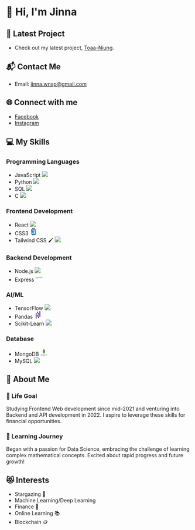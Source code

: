 # 👋 Hi, I'm Jinna

## 🚀 Latest Project
- Check out my latest project, [Toaa-Niung](https://toaa-niung.vercel.app/).

## 📬 Contact Me
- Email: jinna.wnsp@gmail.com

## 🌐 Connect with me
- [Facebook](https://fb.com/jinna.wannasopa)
- [Instagram](https://instagram.com/jinna_wan)

## 💻 My Skills

### Programming Languages
- JavaScript <img height="20" src="https://img.icons8.com/color/48/000000/javascript--v1.png"/>
- Python <img height="20" src="https://img.icons8.com/fluency/50/000000/python.png"/>
- SQL <img height="20" src="https://img.icons8.com/external-flat-juicy-fish/60/000000/external-sql-coding-and-development-flat-flat-juicy-fish.png"/>
- C <img height="20" src="https://img.icons8.com/color/48/000000/c-programming.png"/>

### Frontend Development
- React <img height="20" src="https://img.icons8.com/office/16/000000/react.png"/>
- CSS3 <img height="20" src="https://raw.githubusercontent.com/devicons/devicon/master/icons/css3/css3-original-wordmark.svg"/>
- Tailwind CSS 🖌️ <img height="20" src="https://www.vectorlogo.zone/logos/tailwindcss/tailwindcss-icon.svg"/>

### Backend Development
- Node.js <img height="20" src="https://img.icons8.com/fluency/48/000000/node-js.png"/>
- Express <img height="20" src="https://raw.githubusercontent.com/devicons/devicon/master/icons/express/express-original-wordmark.svg"/>

### AI/ML
- TensorFlow <img height="20" src="https://www.vectorlogo.zone/logos/tensorflow/tensorflow-icon.svg"/>
- Pandas <img height="20" src="https://raw.githubusercontent.com/devicons/devicon/2ae2a900d2f041da66e950e4d48052658d850630/icons/pandas/pandas-original.svg"/>
- Scikit-Learn <img height="20" src="https://upload.wikimedia.org/wikipedia/commons/0/05/Scikit_learn_logo_small.svg"/>

### Database
- MongoDB <img height="20" src="https://raw.githubusercontent.com/devicons/devicon/master/icons/mongodb/mongodb-original-wordmark.svg"/>
- MySQL <img height="20" src="https://download.logo.wine/logo/MySQL/MySQL-Logo.wine.png"/>

## 🌌 About Me

### 🌟 Life Goal
Studying Frontend Web development since mid-2021 and venturing into Backend and API development in 2022. I aspire to leverage these skills for financial opportunities.

### 🚀 Learning Journey
Began with a passion for Data Science, embracing the challenge of learning complex mathematical concepts. Excited about rapid progress and future growth!

## 😻 Interests
- Stargazing 🌠
- Machine Learning/Deep Learning
- Finance 💸
- Online Learning 📚
- Blockchain 🪙
